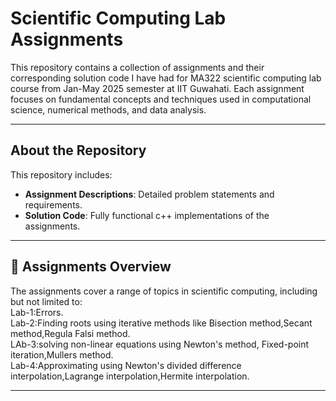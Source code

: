 # Scientific Computing Lab Assignments
This repository contains a collection of assignments and their corresponding solution code I have had for MA322 scientific computing lab course from Jan-May 2025 semester at IIT Guwahati.
Each assignment focuses on fundamental concepts and techniques used in computational science, numerical methods, and data analysis.

---


##  About the Repository

This repository includes:
- **Assignment Descriptions**: Detailed problem statements and requirements.
- **Solution Code**: Fully functional c++ implementations of the assignments.

---

## 📝 Assignments Overview

The assignments cover a range of topics in scientific computing, including but not limited to:<br />
Lab-1:Errors.<br />
Lab-2:Finding roots using iterative methods like Bisection method,Secant method,Regula Falsi method.<br />
LAb-3:solving non-linear equations using Newton's method, Fixed-point iteration,Mullers method.<br />
Lab-4:Approximating using Newton's divided difference interpolation,Lagrange interpolation,Hermite interpolation. <br />

---


